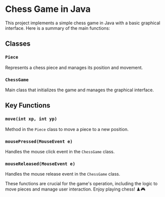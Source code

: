 # Chess Game in Java

This project implements a simple chess game in Java with a basic graphical interface. Here is a summary of the main functions:

## Classes

### `Piece`
Represents a chess piece and manages its position and movement.

### `ChessGame`
Main class that initializes the game and manages the graphical interface.

## Key Functions

### `move(int xp, int yp)`
Method in the `Piece` class to move a piece to a new position.

### `mousePressed(MouseEvent e)`
Handles the mouse click event in the `ChessGame` class.

### `mouseReleased(MouseEvent e)`
Handles the mouse release event in the `ChessGame` class.

These functions are crucial for the game's operation, including the logic to move pieces and manage user interaction. Enjoy playing chess! ♟️🎮
